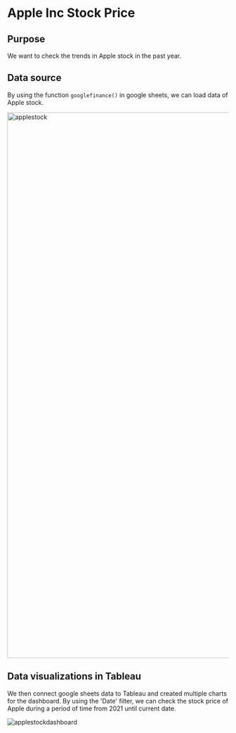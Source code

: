 # Apple Inc Stock Price

## Purpose
We want to check the trends in Apple stock in the past year. 

## Data source
By using the function `googlefinance()` in google sheets, we can load data of Apple stock. 

<img width="1240" alt="applestock" src="https://user-images.githubusercontent.com/103335114/202590616-0c9b0154-5a5f-4ac5-9030-6eff0af63def.png">

## Data visualizations in Tableau
We then connect google sheets data to Tableau and created multiple charts for the dashboard. By using the 'Date' filter, 
we can check the stock price of Apple during a period of time from 2021 until current date.

![applestockdashboard](https://user-images.githubusercontent.com/103335114/202591434-16f29a9d-fff3-4f56-9339-33c983e18b0c.png)
